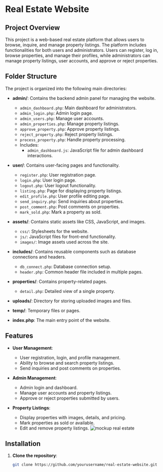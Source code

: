 # Real Estate Website

## Project Overview

This project is a web-based real estate platform that allows users to browse, inquire, and manage property listings. The platform includes functionalities for both users and administrators. Users can register, log in, browse properties, and manage their profiles, while administrators can manage property listings, user accounts, and approve or reject properties.

## Folder Structure

The project is organized into the following main directories:

- **admin/**: Contains the backend admin panel for managing the website.
  - `admin_dashboard.php`: Main dashboard for administrators.
  - `admin_login.php`: Admin login page.
  - `admin_users.php`: Manage user accounts.
  - `admin_properties.php`: Manage property listings.
  - `approve_property.php`: Approve property listings.
  - `reject_property.php`: Reject property listings.
  - `process_property.php`: Handle property processing.
  - Includes:
    - `admin_dashboard.js`: JavaScript file for admin dashboard interactions.

- **user/**: Contains user-facing pages and functionality.
  - `register.php`: User registration page.
  - `login.php`: User login page.
  - `logout.php`: User logout functionality.
  - `listing.php`: Page for displaying property listings.
  - `edit_profile.php`: User profile editing page.
  - `send_inquiry.php`: Send inquiries about properties.
  - `post_comment.php`: Post comments on properties.
  - `mark_sold.php`: Mark a property as sold.

- **assets/**: Contains static assets like CSS, JavaScript, and images.
  - `css/`: Stylesheets for the website.
  - `js/`: JavaScript files for front-end functionality.
  - `images/`: Image assets used across the site.

- **includes/**: Contains reusable components such as database connections and headers.
  - `db_connect.php`: Database connection setup.
  - `header.php`: Common header file included in multiple pages.

- **properties/**: Contains property-related pages.
  - `detail.php`: Detailed view of a single property.

- **uploads/**: Directory for storing uploaded images and files.

- **temp/**: Temporary files or pages.

- **index.php**: The main entry point of the website.

## Features

- **User Management**: 
  - User registration, login, and profile management.
  - Ability to browse and search property listings.
  - Send inquiries and post comments on properties.

- **Admin Management**:
  - Admin login and dashboard.
  - Manage user accounts and property listings.
  - Approve or reject properties submitted by users.

- **Property Listings**:
  - Display properties with images, details, and pricing.
  - Mark properties as sold or available.
  - Edit and remove property listings.
![mockup real estate](https://github.com/user-attachments/assets/f68c881c-ffdf-47cf-88fd-e053170637ab)

## Installation

1. **Clone the repository**:
   ```bash
   git clone https://github.com/yourusername/real-estate-website.git
